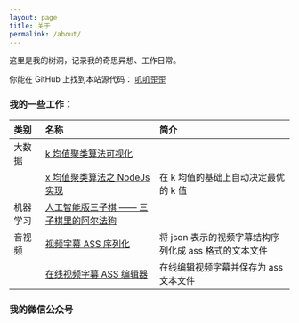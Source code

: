 ```yaml
---
layout: page
title: 关于
permalink: /about/
---
```


这里是我的树洞，记录我的奇思异想、工作日常。

你能在 GitHub 上找到本站源代码：
[叽叽歪歪](https://github.com/Jeff-Tian/gy)

### 我的一些工作：

|  类别  |              名称              |                    简介         |
|:-------|:-------------------------------|:--------------------------------|
| 大数据 | [k 均值聚类算法可视化](https://kmeans.js.org/)|                |
|        | [x 均值聚类算法之 NodeJs 实现](https://www.npmjs.com/package/x-means)|在 k 均值的基础上自动决定最优的 k 值 |
|机器学习|[人工智能版三子棋 —— 三子棋里的阿尔法狗](https://tictactoe.js.org)|  |
|音视频  |[视频字幕 ASS 序列化](https://www.npmjs.com/package/ass-serialize)|将 json 表示的视频字幕结构序列化成 ass 格式的文本文件|
|        |[在线视频字幕 ASS 编辑器](https://ass-editor.pa-pa.me/)|在线编辑视频字幕并保存为 ass 文本文件|

###  我的微信公众号


<!--stackedit_data:
eyJoaXN0b3J5IjpbODM2OTQxMzI1XX0=
-->